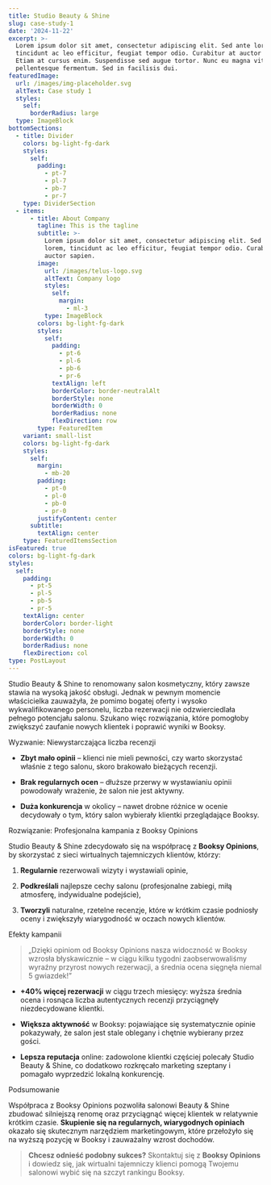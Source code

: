 ```yaml
---
title: Studio Beauty & Shine
slug: case-study-1
date: '2024-11-22'
excerpt: >-
  Lorem ipsum dolor sit amet, consectetur adipiscing elit. Sed ante lorem,
  tincidunt ac leo efficitur, feugiat tempor odio. Curabitur at auctor sapien.
  Etiam at cursus enim. Suspendisse sed augue tortor. Nunc eu magna vitae lorem
  pellentesque fermentum. Sed in facilisis dui.
featuredImage:
  url: /images/img-placeholder.svg
  altText: Case study 1
  styles:
    self:
      borderRadius: large
  type: ImageBlock
bottomSections:
  - title: Divider
    colors: bg-light-fg-dark
    styles:
      self:
        padding:
          - pt-7
          - pl-7
          - pb-7
          - pr-7
    type: DividerSection
  - items:
      - title: About Company
        tagline: This is the tagline
        subtitle: >-
          Lorem ipsum dolor sit amet, consectetur adipiscing elit. Sed ante
          lorem, tincidunt ac leo efficitur, feugiat tempor odio. Curabitur at
          auctor sapien.
        image:
          url: /images/telus-logo.svg
          altText: Company logo
          styles:
            self:
              margin:
                - ml-3
          type: ImageBlock
        colors: bg-light-fg-dark
        styles:
          self:
            padding:
              - pt-6
              - pl-6
              - pb-6
              - pr-6
            textAlign: left
            borderColor: border-neutralAlt
            borderStyle: none
            borderWidth: 0
            borderRadius: none
            flexDirection: row
        type: FeaturedItem
    variant: small-list
    colors: bg-light-fg-dark
    styles:
      self:
        margin:
          - mb-20
        padding:
          - pt-0
          - pl-0
          - pb-0
          - pr-0
        justifyContent: center
      subtitle:
        textAlign: center
    type: FeaturedItemsSection
isFeatured: true
colors: bg-light-fg-dark
styles:
  self:
    padding:
      - pt-5
      - pl-5
      - pb-5
      - pr-5
    textAlign: center
    borderColor: border-light
    borderStyle: none
    borderWidth: 0
    borderRadius: none
    flexDirection: col
type: PostLayout
---
```


Studio Beauty & Shine to renomowany salon kosmetyczny, który zawsze stawia na wysoką jakość obsługi. Jednak w pewnym momencie właścicielka zauważyła, że pomimo bogatej oferty i wysoko wykwalifikowanego personelu, liczba rezerwacji nie odzwierciedlała pełnego potencjału salonu. Szukano więc rozwiązania, które pomogłoby zwiększyć zaufanie nowych klientek i poprawić wyniki w Booksy.

Wyzwanie: Niewystarczająca liczba recenzji

*   **Zbyt mało opinii** – klienci nie mieli pewności, czy warto skorzystać właśnie z tego salonu, skoro brakowało bieżących recenzji.

*   **Brak regularnych ocen** – dłuższe przerwy w wystawianiu opinii powodowały wrażenie, że salon nie jest aktywny.

*   **Duża konkurencja** w okolicy – nawet drobne różnice w ocenie decydowały o tym, który salon wybierały klientki przeglądające Booksy.



Rozwiązanie: Profesjonalna kampania z Booksy Opinions

Studio Beauty & Shine zdecydowało się na współpracę z **Booksy Opinions**, by skorzystać z sieci wirtualnych tajemniczych klientów, którzy:

1.  **Regularnie** rezerwowali wizyty i wystawiali opinie,

2.  **Podkreślali** najlepsze cechy salonu (profesjonalne zabiegi, miłą atmosferę, indywidualne podejście),

3.  **Tworzyli** naturalne, rzetelne recenzje, które w krótkim czasie podniosły oceny i zwiększyły wiarygodność w oczach nowych klientów.



Efekty kampanii

> „Dzięki opiniom od Booksy Opinions nasza widoczność w Booksy wzrosła błyskawicznie – w ciągu kilku tygodni zaobserwowaliśmy wyraźny przyrost nowych rezerwacji, a średnia ocena sięgnęła niemal 5 gwiazdek!”

*   **+40% więcej rezerwacji** w ciągu trzech miesięcy: wyższa średnia ocena i rosnąca liczba autentycznych recenzji przyciągnęły niezdecydowane klientki.

*   **Większa aktywność** w Booksy: pojawiające się systematycznie opinie pokazywały, że salon jest stale oblegany i chętnie wybierany przez gości.

*   **Lepsza reputacja** online: zadowolone klientki częściej polecały Studio Beauty & Shine, co dodatkowo rozkręcało marketing szeptany i pomagało wyprzedzić lokalną konkurencję.



Podsumowanie

Współpraca z Booksy Opinions pozwoliła salonowi Beauty & Shine zbudować silniejszą renomę oraz przyciągnąć więcej klientek w relatywnie krótkim czasie. **Skupienie się na regularnych, wiarygodnych opiniach** okazało się skutecznym narzędziem marketingowym, które przełożyło się na wyższą pozycję w Booksy i zauważalny wzrost dochodów.

> **Chcesz odnieść podobny sukces?**
> Skontaktuj się z **Booksy Opinions** i dowiedz się, jak wirtualni tajemniczy klienci pomogą Twojemu salonowi wybić się na szczyt rankingu Booksy.

